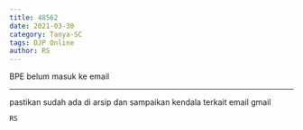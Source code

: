 ```yaml
---
title: 48562
date: 2021-03-30
category: Tanya-SC
tags: DJP Online
author: RS
---
```


BPE belum masuk ke email

---

pastikan sudah ada di arsip dan sampaikan kendala terkait email gmail

`RS`
